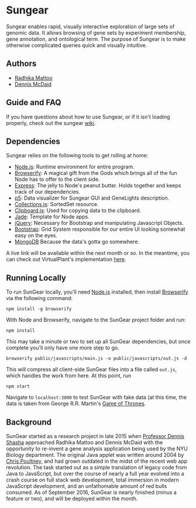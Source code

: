 # Sungear

Sungear enables rapid, visually interactive exploration of large sets of genomic data. It allows browsing of gene sets by experiment membership, gene annotation, and ontological term. The purpose of Sungear is to make otherwise complicated queries quick and visually intuitive.

## Authors

* [Radhika Mattoo](https://github.com/radhikamattoo)
* [Dennis McDaid](https://github.com/RajahBimmy)

## Guide and FAQ
If you have questions about how to use Sungear, or if it isn't loading properly, check out the sungear [wiki](https://github.com/RajahBimmy/Sungear/wiki).

## Dependencies

Sungear relies on the following tools to get rolling at home:

* [Node.js](https://nodejs.org/en/): Runtime environment for entire program.
* [Browserify](http://browserify.org/): A magical gift from the Gods which brings all of the fun Node has to offer to the client side.
* [Express](https://expressjs.com/): The jelly to Node's peanut butter. Holds together and keeps track of our dependencies.
* [p5](http://p5js.org/): Data visualizer for Sungear GUI and GeneLights description.
* [Collections.js](http://www.collectionsjs.com/): SortedSet resource.
* [Clipboard.js](https://clipboardjs.com/): Used for copying data to the clipboard.
* [Jade](http://jade-lang.com/): Template for Node apps.
* [jQuery](https://jquery.com/): Necessary for Bootstrap and manipulating Javascript Objects.
* [Bootstrap](http://getbootstrap.com/): Grid System responsible for our entire UI looking somewhat easy on the eyes.
* [MongoDB](https://www.mongodb.com/) Because the data's gotta go somewhere.

A live link will be available within the next month or so. In the meantime, you can check out VirtualPlant's implementation [here](http://virtualplant.bio.nyu.edu/cgi-bin/vpweb/).

## Running Locally

To run SunGear locally, you'll need [Node.js](https://nodejs.org/en/) installed, then install [Browserify](http://browserify.org/) via the following command:

`npm install -g browserify`

With Node and Browserify, navigate to the SunGear project folder and run:

`npm install`

This may take a minute or two to set up all SunGear dependencies, but once complete you'll only have one more step to go.

`browserify public/javascripts/main.js -o public/javascripts/out.js -d`

This will compress all client-side SunGear files into a file called `out.js`, which handles the work from here. At this point, run

`npm start`

Navigate to `localhost:3000` to test SunGear with fake data (at this time, the data is taken from George R.R. Martin's [Game of Thrones](https://en.wikipedia.org/wiki/Game_of_Thrones).

## Background

SunGear started as a research project in late 2015 when [Professor Dennis Shasha](http://www.cs.nyu.edu/shasha/) approached Radhika Mattoo and Dennis McDaid with the opportunity to re-invent a gene analysis application being used by the NYU Biology department. The original Java applet was written around 2004 by [Chris Poultney](https://scholar.google.com/citations?user=llt18PUAAAAJ&hl=en), and had grown outdated in the midst of the recent web app revolution. The task started out as a simple translation of legacy code from Java to JavaScript, but over the course of nearly a full year evolved into a crash course on full stack web development, total immersion in modern JavaScript development, and an unfathomable amount of red bulls consumed. As of September 2016, SunGear is nearly finished (minus a feature or two), and will be deployed within the month.
